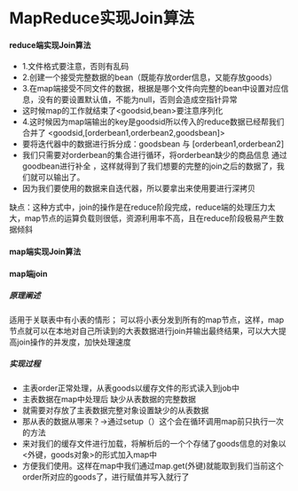 ﻿# MapReduce实现Join算法

#### reduce端实现Join算法
 * 1.文件格式要注意，否则有乱码
 * 2.创建一个接受完整数据的bean（既能存放order信息，又能存放goods）
 * 3.在map端接受不同文件的数据，根据是哪个文件向完整的bean中设置对应信息，没有的要设置默认值，不能为null，否则会造成空指针异常
 * 	这时候map的工作就结束了<goodsid,bean>要注意序列化
 * 4.这时候因为map端输出的key是goodsid所以传入的reduce数据已经帮我们合并了   <goodsid,[orderbean1,orderbean2,goodsbean]>
 * 	要将迭代器中的数据进行拆分成：goodsbean 与 [orderbean1,orderbean2]
 * 	我们只需要对orderbean的集合进行循环，将orderbean缺少的商品信息  通过goodbean进行补全 ，这样就得到了我们想要的完整的join之后的数据了，我们就可以输出了。
 * 	因为我们要使用的数据来自迭代器，所以要拿出来使用要进行深拷贝
 
 缺点：这种方式中，join的操作是在reduce阶段完成，reduce端的处理压力太大，map节点的运算负载则很低，资源利用率不高，且在reduce阶段极易产生数据倾斜
 
 #### map端实现Join算法
 
#### map端join
##### 原理阐述
适用于关联表中有小表的情形；
可以将小表分发到所有的map节点，这样，map节点就可以在本地对自己所读到的大表数据进行join并输出最终结果，可以大大提高join操作的并发度，加快处理速度

##### 实现过程
 * 主表order正常处理，从表goods以缓存文件的形式读入到job中
 * 主表数据在map中处理后 缺少从表数据的完整数据
 * 就需要对存放了主表数据完整对象设置缺少的从表数据
 * 那从表的数据从哪来？->通过setup（）这个会在循环调用map前只执行一次的方法
 * 来对我们的缓存文件进行加载，将解析后的一个个存储了goods信息的对象以<外键，goods对象>的形式加入map中
 * 方便我们使用。这样在map中我们通过map.get(外键)就能取到我们当前这个order所对应的goods了，进行赋值并写入就行了